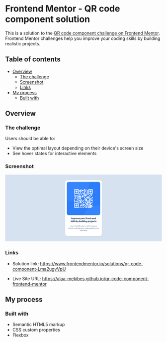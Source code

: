 # Frontend Mentor - QR code component solution

This is a solution to the [QR code component challenge on Frontend Mentor](https://www.frontendmentor.io/challenges/qr-code-component-iux_sIO_H). Frontend Mentor challenges help you improve your coding skills by building realistic projects. 

## Table of contents

- [Overview](#overview)
  - [The challenge](#the-challenge)
  - [Screenshot](#screenshot)
  - [Links](#links)
- [My process](#my-process)
  - [Built with](#built-with)

## Overview

### The challenge

Users should be able to:

- View the optimal layout depending on their device's screen size
- See hover states for interactive elements

### Screenshot

![](./Screenshot.png)

### Links

- Solution link: https://www.frontendmentor.io/solutions/qr-code-component-Lma2ugvVpU
  
- Live Site URL: https://alaa-mekibes.github.io/qr-code-component-frontend-mentor

## My process

### Built with

- Semantic HTML5 markup
- CSS custom properties
- Flexbox

